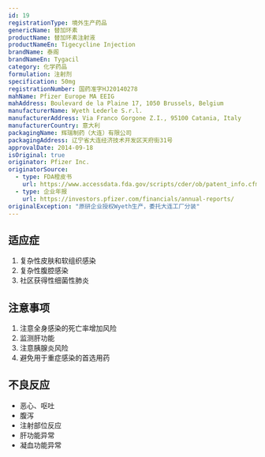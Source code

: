 ```yaml
---
id: 19
registrationType: 境外生产药品
genericName: 替加环素
productName: 替加环素注射液
productNameEn: Tigecycline Injection
brandName: 泰阁
brandNameEn: Tygacil
category: 化学药品
formulation: 注射剂
specification: 50mg
registrationNumber: 国药准字HJ20140278
mahName: Pfizer Europe MA EEIG
mahAddress: Boulevard de la Plaine 17, 1050 Brussels, Belgium
manufacturerName: Wyeth Lederle S.r.l.
manufacturerAddress: Via Franco Gorgone Z.I., 95100 Catania, Italy
manufacturerCountry: 意大利
packagingName: 辉瑞制药（大连）有限公司
packagingAddress: 辽宁省大连经济技术开发区天府街31号
approvalDate: 2014-09-18
isOriginal: true
originator: Pfizer Inc.
originatorSource:
  - type: FDA橙皮书
    url: https://www.accessdata.fda.gov/scripts/cder/ob/patent_info.cfm?Product_No=001&Appl_No=021821
  - type: 企业年报
    url: https://investors.pfizer.com/financials/annual-reports/
originalException: "原研企业授权Wyeth生产，委托大连工厂分装"
---
```


## 适应症

1. 复杂性皮肤和软组织感染
2. 复杂性腹腔感染
3. 社区获得性细菌性肺炎

## 注意事项

1. 注意全身感染的死亡率增加风险
2. 监测肝功能
3. 注意胰腺炎风险
4. 避免用于重症感染的首选用药

## 不良反应

- 恶心、呕吐
- 腹泻
- 注射部位反应
- 肝功能异常
- 凝血功能异常 